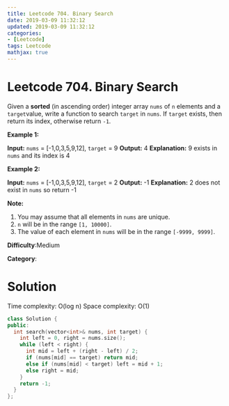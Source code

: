 ```yaml
---
title: Leetcode 704. Binary Search
date: 2019-03-09 11:32:12
updated: 2019-03-09 11:32:12
categories: 
- [Leetcode]
tags: Leetcode
mathjax: true
---
```


# Leetcode 704. Binary Search

Given a  **sorted**  (in ascending order) integer array  `nums`  of  `n`  elements and a  `target`value, write a function to search  `target`  in  `nums`. If  `target`  exists, then return its index, otherwise return  `-1`.

  
**Example 1:**

**Input:** `nums` = [-1,0,3,5,9,12], `target` = 9
**Output:** 4
**Explanation:** 9 exists in `nums` and its index is 4

**Example 2:**

**Input:** `nums` = [-1,0,3,5,9,12], `target` = 2
**Output:** -1
**Explanation:** 2 does not exist in `nums` so return -1

**Note:**

1. You may assume that all elements in  `nums`  are unique.
2. `n`  will be in the range  `[1, 10000]`.
3. The value of each element in  `nums`  will be in the range  `[-9999, 9999]`.

**Difficulty**:Medium

**Category**:

# Solution

Time complexity: O(log n)
Space complexity: O(1)

```cpp
class Solution {
public:
  int search(vector<int>& nums, int target) {
    int left = 0, right = nums.size();
    while (left < right) {
      int mid = left + (right - left) / 2;
      if (nums[mid] == target) return mid;
      else if (nums[mid] < target) left = mid + 1;
      else right = mid;
    }
    return -1;
  }
};
```